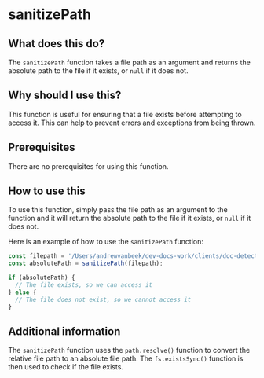 
  
   # **sanitizePath**

## What does this do?

The `sanitizePath` function takes a file path as an argument and returns the absolute path to the file if it exists, or `null` if it does not.

## Why should I use this?

This function is useful for ensuring that a file exists before attempting to access it. This can help to prevent errors and exceptions from being thrown.

## Prerequisites

There are no prerequisites for using this function.

## How to use this

To use this function, simply pass the file path as an argument to the function and it will return the absolute path to the file if it exists, or `null` if it does not.

Here is an example of how to use the `sanitizePath` function:

```javascript
const filepath = '/Users/andrewvanbeek/dev-docs-work/clients/doc-detective-core/src/sanitize.js';
const absolutePath = sanitizePath(filepath);

if (absolutePath) {
  // The file exists, so we can access it
} else {
  // The file does not exist, so we cannot access it
}
```

## Additional information

The `sanitizePath` function uses the `path.resolve()` function to convert the relative file path to an absolute file path. The `fs.existsSync()` function is then used to check if the file exists.
  
  